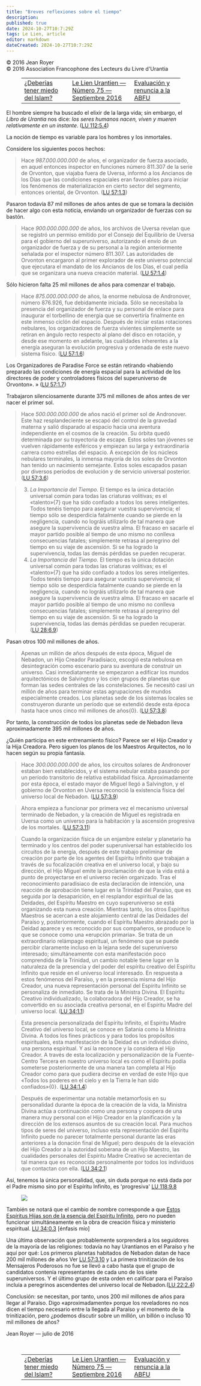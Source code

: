 ```yaml
---
title: "Breves reflexiones sobre el tiempo"
description: 
published: true
date: 2024-10-27T10:7:29Z
tags: Le Lien, article
editor: markdown
dateCreated: 2024-10-27T10:7:29Z
---
```


<p class="v-card tema v-sheet--gris claro aclarar-3 px-2">© 2016 Jean Royer<br>© 2016 Association Francophone des Lecteurs du Livre d'Urantia</p>
<figure class="table chapter-navigator">
  <table>
    <tbody>
      <tr>
        <td>
        <a href="/es/article/Moustapha_NDiaye/Faut_Il_Avoir_Peur_de_L_islam">
          <span class="mdi mdi-arrow-left-drop-circle"></span><span class="pl-2">¿Deberías tener miedo del Islam?</span>
        </a>
        </td>
        <td>
        <a href="/es/index/articles_le_lien#le-lien-urantien-número-75-septiembre-2016">
          <span class="mdi mdi-book-open-variant"></span><span class="pl-2">Le Lien Urantien — Número 75 — Septiembre 2016</span>
        </a>
        </td>
        <td>
        <a href="/es/article/Jean_Anet/Bilan_et_Demission_de_L_ABFU">
          <span class="pr-2">Evaluación y renuncia a la ABFU</span><span class="mdi mdi-arrow-right-drop-circle"></span>
        </a>
        </td>
      </tr>
    </tbody>
  </table>
</figure>



El hombre siempre ha buscado el elixir de la larga vida; sin embargo, el _Libro de Urantia_ nos dice: _los seres humanos nacen, viven y mueren relativamente en un instante_. (<a id="a37_175"></a>[LU 112:5.4](/es/The_Urantia_Book/112#p5_4))

La noción de tiempo es variable para los hombres y los inmortales.

Considere los siguientes pocos hechos:

> Hace *987.000.000.000* de años, el organizador de fuerza asociado, en aquel entonces inspector en funciones número 811.307 de la serie de Orvonton, que viajaba fuera de Uversa, informó a los Ancianos de los Días que las condiciones espaciales eran favorables para iniciar los fenómenos de materialización en cierto sector del segmento, entonces oriental, de Orvonton. (<a id="a43_371"></a>[LU 57:1.3](/es/The_Urantia_Book/57#p1_3))

Pasaron todavía 87 mil millones de años antes de que se tomara la decisión de hacer algo con esta noticia, enviando un organizador de fuerzas con su bastón.

> Hace *900.000.000.000* de años, los archivos de Uversa revelan que se registró un permiso emitido por el Consejo del Equilibrio de Uversa para el gobierno del superuniverso, autorizando el envío de un organizador de fuerza y de su personal a la región anteriormente señalada por el inspector número 811.307. Las autoridades de Orvonton encargaron al primer explorador de este universo potencial que ejecutara el mandato de los Ancianos de los Días, el cual pedía que se organizara una nueva creación material. (<a id="a47_513"></a>[LU 57:1.4](/es/The_Urantia_Book/57#p1_4))

Sólo hicieron falta 25 mil millones de años para comenzar el trabajo.

> Hace *875.000.000.000* de años, la enorme nebulosa de Andronover, número 876.926, fue debidamente iniciada. Sólo se necesitaba la presencia del organizador de fuerza y su personal de enlace para inaugurar el torbellino de energía que se convertiría finalmente en este inmenso ciclón del espacio. Después de iniciar estas rotaciones nebulares, los organizadores de fuerza vivientes simplemente se retiran en ángulo recto respecto al plano del disco en rotación, y desde ese momento en adelante, las cualidades inherentes a la energía aseguran la evolución progresiva y ordenada de este nuevo sistema físico. (<a id="a51_610"></a>[LU 57:1.6](/es/The_Urantia_Book/57#p1_6))

Los Organizadores de Paradise Force se están retirando «habiendo preparado las condiciones de energía espacial para la actividad de los directores de poder y controladores físicos del superuniverso de Orvonton». » (<a id="a53_215"></a>[LU 57:1.7](/es/The_Urantia_Book/57#p1_7))

Trabajaron silenciosamente durante 375 mil millones de años antes de ver nacer el primer sol.

> Hace *500.000.000.000* de años nació el primer sol de Andronover. Este haz resplandeciente se escapó del control de la gravedad materna y salió disparado al espacio hacia una aventura independiente en el cosmos de la creación. Su órbita quedó determinada por su trayectoria de escape. Estos soles tan jóvenes se vuelven rápidamente esféricos y empiezan su larga y extraordinaria carrera como estrellas del espacio. A excepción de los núcleos nebulares terminales, la inmensa mayoría de los soles de Orvonton han tenido un nacimiento semejante. Estos soles escapados pasan por diversos períodos de evolución y de servicio universal posterior. (<a id="a57_645"></a>[LU 57:3.6](/es/The_Urantia_Book/57#p3_6))

> 3. *La Importancia del Tiempo.* El tiempo es la única dotación universal común para todas las criaturas volitivas; es el «talento»{7} que ha sido confiado a todos los seres inteligentes. Todos tenéis tiempo para asegurar vuestra supervivencia; el tiempo sólo se desperdicia fatalmente cuando se pierde en la negligencia, cuando no lográis utilizarlo de tal manera que asegure la supervivencia de vuestra alma. El fracaso en sacarle el mayor partido posible al tiempo de uno mismo no conlleva consecuencias fatales; simplemente retrasa al peregrino del tiempo en su viaje de ascensión. Si se ha logrado la supervivencia, todas las demás pérdidas se pueden recuperar.
> 3. *La Importancia del Tiempo.* El tiempo es la única dotación universal común para todas las criaturas volitivas; es el «talento»{7} que ha sido confiado a todos los seres inteligentes. Todos tenéis tiempo para asegurar vuestra supervivencia; el tiempo sólo se desperdicia fatalmente cuando se pierde en la negligencia, cuando no lográis utilizarlo de tal manera que asegure la supervivencia de vuestra alma. El fracaso en sacarle el mayor partido posible al tiempo de uno mismo no conlleva consecuencias fatales; simplemente retrasa al peregrino del tiempo en su viaje de ascensión. Si se ha logrado la supervivencia, todas las demás pérdidas se pueden recuperar. (<a id="a60_669"></a>[LU 28:6.9](/es/The_Urantia_Book/28#p6_9))

Pasan otros 100 mil millones de años.

> Apenas un millón de años después de esta época, Miguel de Nebadon, un Hijo Creador Paradisiaco, escogió esta nebulosa en desintegración como escenario para su aventura de construir un universo. Casi inmediatamente se empezaron a edificar los mundos arquitectónicos de Salvington y los cien grupos de planetas que forman las sedes centrales de las constelaciones. Se necesitó casi un millón de años para terminar estas agrupaciones de mundos especialmente creados. Los planetas sede de los sistemas locales se construyeron durante un período que se extendió desde esta época hasta hace unos cinco mil millones de años{0}. (<a id="a64_624"></a>[LU 57:3.8](/es/The_Urantia_Book/57#p3_8))

Por tanto, la construcción de todos los planetas sede de Nebadon lleva aproximadamente 395 mil millones de años.

¿Quién participa en este entrenamiento físico? Parece ser el Hijo Creador y la Hija Creadora. Pero siguen los planos de los Maestros Arquitectos, no lo hacen según su propia fantasía.

> Hace *300.000.000.000* de años, los circuitos solares de Andronover estaban bien establecidos, y el sistema nebular estaba pasando por un período transitorio de relativa estabilidad física. Aproximadamente por esta época, el estado mayor de Miguel llegó a Salvington, y el gobierno de Orvonton en Uversa reconoció la existencia física del universo local de Nebadon. (<a id="a70_369"></a>[LU 57:3.9](/es/The_Urantia_Book/57#p3_9))

> Ahora empieza a funcionar por primera vez el mecanismo universal terminado de Nebadon, y la creación de Miguel es registrada en Uversa como un universo para la habitación y la ascensión progresiva de los mortales. (<a id="a72_217"></a>[LU 57:3.11](/es/The_Urantia_Book/57#p3_11))

> Cuando la organización física de un enjambre estelar y planetario ha terminado y los centros del poder superuniversal han establecido los circuitos de la energía, después de este trabajo preliminar de creación por parte de los agentes del Espíritu Infinito que trabajan a través de su focalización creativa en el universo local, y bajo su dirección, el Hijo Miguel emite la proclamación de que la vida está a punto de proyectarse en el universo recién organizado. Tras el reconocimiento paradisiaco de esta declaración de intención, una reacción de aprobación tiene lugar en la Trinidad del Paraíso, que es seguida por la desaparición, en el resplandor espiritual de las Deidades, del Espíritu Maestro en cuyo superuniverso se está organizando esta nueva creación. Mientras tanto, los otros Espíritus Maestros se acercan a este alojamiento central de las Deidades del Paraíso y, posteriormente, cuando el Espíritu Maestro abrazado por la Deidad aparece y es reconocido por sus compañeros, se produce lo que se conoce como una «erupción primaria». Se trata de un extraordinario relámpago espiritual, un fenómeno que se puede percibir claramente incluso en la lejana sede del superuniverso interesado; simultáneamente con esta manifestación poco comprendida de la Trinidad, un cambio notable tiene lugar en la naturaleza de la presencia y del poder del espíritu creativo del Espíritu Infinito que reside en el universo local interesado. En respuesta a estos fenómenos del Paraíso, y en la presencia misma del Hijo Creador, una nueva representación personal del Espíritu Infinito se personaliza de inmediato. Se trata de la Ministra Divina. El Espíritu Creativo individualizado, la colaboradora del Hijo Creador, se ha convertido en su asociada creativa personal, en el Espíritu Madre del universo local. (<a id="a74_1805"></a>[LU 34:1.1](/es/The_Urantia_Book/34#p1_1))

> Esta presencia personalizada del Espíritu Infinito, el Espíritu Madre Creativo del universo local, se conoce en Satania como la Ministra Divina. A todos los fines prácticos y para todos los propósitos espirituales, esta manifestación de la Deidad es un individuo divino, una persona espiritual. Y así la reconoce y la considera el Hijo Creador. A través de esta localización y personalización de la Fuente-Centro Tercera en nuestro universo local es como el Espíritu podía someterse posteriormente de una manera tan completa al Hijo Creador como para que pudiera decirse en verdad de este Hijo que «Todos los poderes en el cielo y en la Tierra le han sido confiados»{0}. (<a id="a76_674"></a>[LU 34:1.4](/es/The_Urantia_Book/34#p1_4))

> Después de experimentar una notable metamorfosis en su personalidad durante la época de la creación de la vida, la Ministra Divina actúa a continuación como una persona y coopera de una manera muy personal con el Hijo Creador en la planificación y la dirección de los extensos asuntos de su creación local. Para muchos tipos de seres del universo, incluso esta representación del Espíritu Infinito puede no parecer totalmente personal durante las eras anteriores a la donación final de Miguel; pero después de la elevación del Hijo Creador a la autoridad soberana de un Hijo Maestro, las cualidades personales del Espíritu Madre Creativo se acrecientan de tal manera que es reconocida personalmente por todos los individuos que contactan con ella. (<a id="a78_751"></a>[LU 34:2.1](/es/The_Urantia_Book/34#p2_1))

Así, tenemos la única personalidad, que, sin duda porque no está dada por el Padre mismo sino por el Espíritu Infinito, es 'progresiva' <a id="a80_136"></a>[LU 118:9.8](/es/The_Urantia_Book/118#p9_8)

<figure id="Figure_3" class="image urantiapedia image-style-align-right">
<img src="/image/article/Le_Lien/images_02/051.jpg">
</figure>

También se notará que el cambio de nombre corresponde a que <ins>Estos Espíritus Hijas son de la esencia del Espíritu Infinito</ins>, pero no pueden funcionar simultáneamente en la obra de creación física y ministerio espiritual. <a id="a86_230"></a>[LU 34:0.3](/es/The_Urantia_Book/34#p0_3) [énfasis mío]

Una última observación que probablemente sorprenderá a los seguidores de la mayoría de las religiones: todavía no hay Urantianos en el Paraíso y he aquí por qué: Los primeros planetas habitados de Nebadon datan de hace 200 mil millones de años Ver <a id="a88_248"></a>[LU 57:3.10](/es/The_Urantia_Book/57#p3_10) y La primera trinitización de los Mensajeros Poderosos no fue se llevó a cabo hasta que el grupo de candidatos contenía representantes de cada uno de los siete superuniversos. Y el último grupo de esta orden en calificar para el Paraíso incluía a peregrinos ascendentes del universo local de Nebadon.(<a id="a88_593"></a>[LU 22:2.4](/es/The_Urantia_Book/22#p2_4))

Conclusión: se necesitan, por tanto, unos 200 mil millones de años para llegar al Paraíso. Digo «aproximadamente» porque los reveladores no nos dicen el tiempo necesario entre la llegada al Paraíso y el momento de la trinitización, pero ¿podemos discutir sobre un millón, un billón o incluso 10 mil millones de años?

Jean Royer — julio de 2016

<br estilo=«claro:ambos;»/>



<figure class="table chapter-navigator">
  <table>
    <tbody>
      <tr>
        <td>
        <a href="/es/article/Moustapha_NDiaye/Faut_Il_Avoir_Peur_de_L_islam">
          <span class="mdi mdi-arrow-left-drop-circle"></span><span class="pl-2">¿Deberías tener miedo del Islam?</span>
        </a>
        </td>
        <td>
        <a href="/es/index/articles_le_lien#le-lien-urantien-número-75-septiembre-2016">
          <span class="mdi mdi-book-open-variant"></span><span class="pl-2">Le Lien Urantien — Número 75 — Septiembre 2016</span>
        </a>
        </td>
        <td>
        <a href="/es/article/Jean_Anet/Bilan_et_Demission_de_L_ABFU">
          <span class="pr-2">Evaluación y renuncia a la ABFU</span><span class="mdi mdi-arrow-right-drop-circle"></span>
        </a>
        </td>
      </tr>
    </tbody>
  </table>
</figure>
